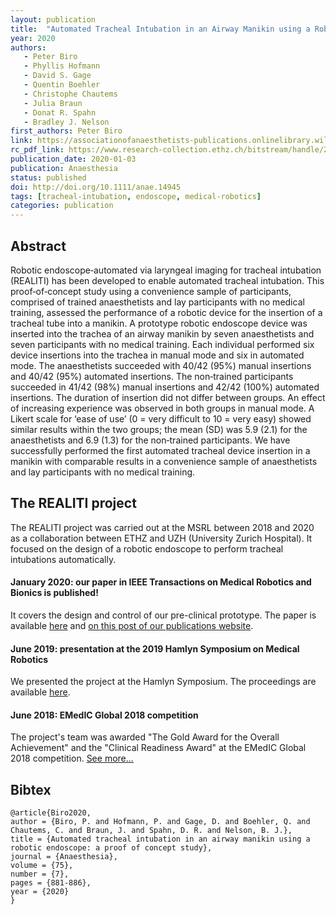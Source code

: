 ```yaml
---
layout: publication
title:  "Automated Tracheal Intubation in an Airway Manikin using a Robotic Endoscope: a Proof of Concept Study"
year: 2020
authors: 
   - Peter Biro
   - Phyllis Hofmann
   - David S. Gage
   - Quentin Boehler
   - Christophe Chautems
   - Julia Braun
   - Donat R. Spahn
   - Bradley J. Nelson
first_authors: Peter Biro
link: https://associationofanaesthetists-publications.onlinelibrary.wiley.com/doi/full/10.1111/anae.14945
rc_pdf_link: https://www.research-collection.ethz.ch/bitstream/handle/20.500.11850/389534/AcceptedVersion_AutomatedIntubation.pdf
publication_date: 2020-01-03
publication: Anaesthesia
status: published
doi: http://doi.org/10.1111/anae.14945
tags: [tracheal-intubation, endoscope, medical-robotics]
categories: publication
---
```


## Abstract ##
Robotic endoscope‐automated via laryngeal imaging for tracheal intubation (REALITI) has been developed to enable automated tracheal intubation. This proof‐of‐concept study using a convenience sample of participants, comprised of trained anaesthetists and lay participants with no medical training, assessed the performance of a robotic device for the insertion of a tracheal tube into a manikin. A prototype robotic endoscope device was inserted into the trachea of an airway manikin by seven anaesthetists and seven participants with no medical training. Each individual performed six device insertions into the trachea in manual mode and six in automated mode. The anaesthetists succeeded with 40/42 (95%) manual insertions and 40/42 (95%) automated insertions. The non‐trained participants succeeded in 41/42 (98%) manual insertions and 42/42 (100%) automated insertions. The duration of insertion did not differ between groups. An effect of increasing experience was observed in both groups in manual mode. A Likert scale for ‘ease of use’ (0 = very difficult to 10 = very easy) showed similar results within the two groups; the mean (SD) was 5.9 (2.1) for the anaesthetists and 6.9 (1.3) for the non‐trained participants. We have successfully performed the first automated tracheal device insertion in a manikin with comparable results in a convenience sample of anaesthetists and lay participants with no medical training.

## The REALITI project ##
The REALITI project was carried out at the MSRL between 2018 and 2020 as a collaboration between ETHZ and UZH (University Zurich Hospital). It focused on the design of a robotic endoscope to perform tracheal intubations automatically.

#### January 2020: our paper in IEEE Transactions on Medical Robotics and Bionics is published! ####
It covers the design and control of our pre-clinical prototype. The paper is available [here](https://ieeexplore.ieee.org/document/8968417) and [on this post of our publications website](../../../2020/01/24/realiti_tmrb.html).

#### June 2019: presentation at the 2019 Hamlyn Symposium on Medical Robotics ####
We presented the project at the Hamlyn Symposium. The proceedings are available [here](https://www.research-collection.ethz.ch/bitstream/handle/20.500.11850/393102/2/hamlyn_realiti_final.pdf).

#### June 2018: EMedIC Global 2018 competition ####
The project's team was awarded "The Gold Award for the Overall Achievement" and the "Clinical Readiness Award" at the EMedIC Global 2018 competition. [See more...](https://msrl.ethz.ch/news-and-events/msrl-news/2018/08/gold-award-at-the-emedic-global-competition-for-msrl-team.html)


## Bibtex ##
~~~
@article{Biro2020,
author = {Biro, P. and Hofmann, P. and Gage, D. and Boehler, Q. and Chautems, C. and Braun, J. and Spahn, D. R. and Nelson, B. J.},
title = {Automated tracheal intubation in an airway manikin using a robotic endoscope: a proof of concept study},
journal = {Anaesthesia},
volume = {75},
number = {7},
pages = {881-886},
year = {2020}
}
~~~

